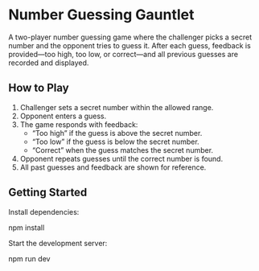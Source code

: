 # Number Guessing Gauntlet

A two-player number guessing game where the challenger picks a secret number and the opponent tries to guess it. After each guess, feedback is provided—too high, too low, or correct—and all previous guesses are recorded and displayed.

## How to Play

1. Challenger sets a secret number within the allowed range.
2. Opponent enters a guess.
3. The game responds with feedback:
   - “Too high” if the guess is above the secret number.
   - “Too low” if the guess is below the secret number.
   - “Correct” when the guess matches the secret number.
4. Opponent repeats guesses until the correct number is found.
5. All past guesses and feedback are shown for reference.

## Getting Started

Install dependencies:

npm install

Start the development server:

npm run dev